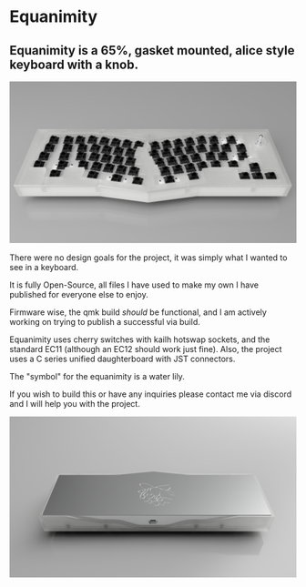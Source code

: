 # Equanimity
## Equanimity is a 65%, gasket mounted, alice style keyboard with a knob.

![](https://github.com/TyraelWasTaken/Equanimity/blob/main/Renders/Alice_Keyboard_2024-Mar-21_06-38-16PM-000_CustomizedView23687820486.png)

There were no design goals for the project, it was simply what I wanted to see in a keyboard.

It is fully Open-Source, all files I have used to make my own I have published for everyone else to enjoy.

Firmware wise, the qmk build *should* be functional, and I am actively working on trying to publish a successful via build.

Equanimity uses cherry switches with kailh hotswap sockets, and the standard EC11 (although an EC12 should work just fine).
Also, the project uses a C series unified daughterboard with JST connectors.

The "symbol" for the equanimity is a water lily.

If you wish to build this or have any inquiries please contact me via discord and I will help you with the project.

![](https://github.com/TyraelWasTaken/Equanimity/blob/main/Renders/Alice_Keyboard_2024-Mar-21_06-39-31PM-000_CustomizedView29144459310.png)
